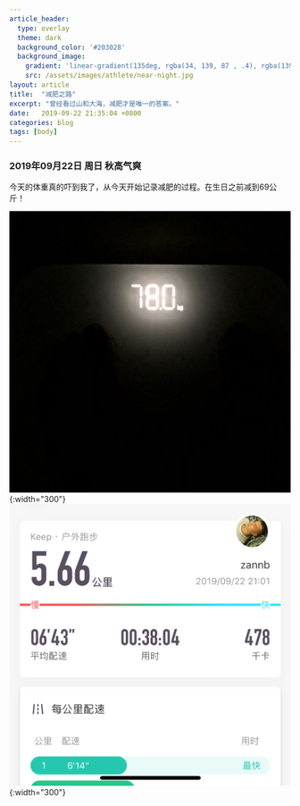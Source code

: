```yaml
---
article_header:
  type: overlay
  theme: dark
  background_color: '#203028'
  background_image:
    gradient: 'linear-gradient(135deg, rgba(34, 139, 87 , .4), rgba(139, 34, 139, .4))'
    src: /assets/images/athlete/near-night.jpg
layout: article
title:  "减肥之路"
excerpt: "曾经看过山和大海，减肥才是唯一的答案。"
date:   2019-09-22 21:35:04 +0800
categories: blog
tags: [body]
---
```



### 2019年09月22日 周日 秋高气爽

今天的体重真的吓到我了，从今天开始记录减肥的过程。在生日之前减到69公斤！

![pound](/assets/images/athlete/20190922/20190922-pound.jpg){:width="300"}
![run](/assets/images/athlete/20190922/20190922-run.png){:width="300"}



<!-- <div class="row">
  <div class="col-xs-6 col-md-3">
    <a href="#" class="thumbnail">
      <img src="/assets/images/athlete/20190922/20190922-pound.jpg" width="auto" max-width="100%">
    </a>
  </div>
  <div class="col-xs-6 col-md-3">
    <a href="#" class="thumbnail">
      <img src="/assets/images/athlete/20190922/20190922-run.png" width="auto" max-width="100%">
    </a>
  </div>
</div> -->
